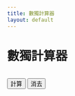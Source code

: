 ```yaml
---
title: 數獨計算器
layout: default
---
```


<script type="text/javascript" src="./solver.js"></script>

<h1>數獨計算器</h1>
<table>
    <script><!--
        for(i = 0; i < 9; i++){
            document.write("<tr>")
            for(j = 0; j < 9; j++){
                document.write(`\
                <td>\
                <select id=\"p${i}${j}\">\
                    <option value=\"n\"></option>\
                    <option value=\"1\">1</option>\
                    <option value=\"2\">2</option>\
                    <option value=\"3\">3</option>\
                    <option value=\"4\">4</option>\
                    <option value=\"5\">5</option>\
                    <option value=\"6\">6</option>\
                    <option value=\"7\">7</option>\
                    <option value=\"8\">8</option>\
                    <option value=\"9\">9</option>\
                </select>
                </td>`);
            }
            document.write("</tr>")
        }
    --></script>
</table>

<p>
    <div class="btn">
        <button id="run">計算</button>
        <button id="clear">消去</button>
    </div>
</p>

<style><!--
select{
    background: transparent;
    border: none;
    height: 48px;
    width: 48px;
    border-radius: 0px;
}
td{
    padding: 0 !important;
}
--></style>